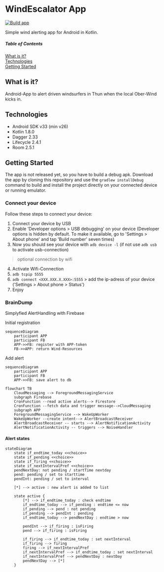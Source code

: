 # WindEscalator App

[![Build app](https://github.com/StephGit/WindEscalator/actions/workflows/push.yml/badge.svg)](https://github.com/StephGit/WindEscalator/actions/workflows/push.yml)

Simple wind alerting app for Android in Kotlin.

##### Table of Contents
[What is it?](#what-is-it)<br>
[Technologies](#technologies)<br>
[Getting Started](#getting-started)<br>


## What is it?

Android-App to alert driven windsurfers in Thun when the local Ober-Wind kicks in.


## Technologies

- Android SDK v33 (min v26)
- Kotlin 1.8.0
- Dagger 2.33
- Lifecycle 2.4.1
- Room 2.5.1 

## Getting Started

The app is not released yet, so you have to build a debug apk. 
Download the app by cloning this repository and use the `gradlew installDebug` command to build and install the project directly on your connected device or running emulator.

### Connect your device 

Follow these steps to connect your device:

1. Connect your device by USB
2. Enable 'Developer options > USB debugging' on your device (Developer options is hidden by default. To make it available, go to 'Settings > About phone' and tap 'Build number' seven times)
3. Now you should see your device with `adb device -l` (if not use `adb usb` to activate usb-connection)
> optional connection by wifi
4. Activate Wifi-Connection
5. `adb tcpip 5555`
6. `adb connect <XXX.XXX.X.XXX>:5555` > add the ip-adress of your device ('Settings > About phone > Status')
7. Enjoy


### BrainDump

Simplyfied AlertHandling with Firebase

Initial registration
```mermaid
sequenceDiagram
    participant APP
    participant FB
    APP->>FB: register with APP-token
    FB->>APP: return Wind-Resources
```

Add alert
```mermaid
sequenceDiagram
    participant APP
    participant FB
    APP->>FB: save alert to db
```


```mermaid
flowchart TB
    CloudMessaging --> ForegroundMessagingService
    subgraph Firebase
    CronFunction --read active alerts--> Firestore
    CronFunction --fetch data and trigger message-->CloudMessaging
    subgraph APP
    ForegroundMessagingService --> WakeUpWorker
    WakeUpWorker --create intent--> AlertBroadcastReceiver
    AlertBroadcastReceiver -- starts --> AlertNotificationActivity
    AlertNotificationActivity -- triggers --> NoiseHandler
```

#### Alert states

```mermaid
stateDiagram
    state if_endtime_today <<choice>>
    state if_pending <<choice>>
    state if_firing <<choice>>
    state if_nextIntervalPref <<choice>>
    pendNextDay: not pending / startTime nextday
    pend: pending / set to starttime
    pendInt: pending / set to interval

    [*] --> active : new alert is added to list  
    
    state active {
        [*] --> if_endtime_today : check endtime
        if_endtime_today --> if_pending : endtime <= now
        if_pending --> pend : not pending
        if_pending --> pendInt : pending
        if_endtime_today --> pendNextDay : endtime > now

        pendInt --> if_firing : isFiring
        pend --> if_firing : isFiring

        if_firing --> if_endtime_today : set nextInterval
        if_firing --> firing
        firing --> if_nextIntervalPref
        if_nextIntervalPref --> if_endtime_today : set nextInterval
        if_nextIntervalPref --> pendNextDay : nextDay
        pendNextDay --> [*] 
    }
```
